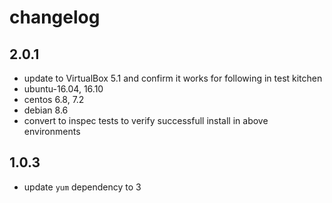 # changelog

## 2.0.1

* update to VirtualBox 5.1 and confirm it works for following in test kitchen
 * ubuntu-16.04, 16.10
 * centos 6.8, 7.2
 * debian 8.6
* convert to inspec tests to verify successfull install in above environments

## 1.0.3
* update `yum` dependency to 3
